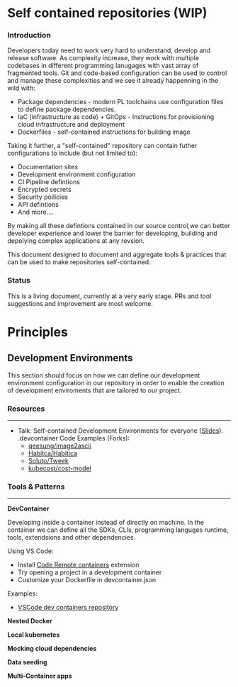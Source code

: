 # Self contained repositories (WIP)

### Introduction

Developers today need to work very hard to understand, develop and release software.
As complexity increase, they work with multiple codebases in different programming lanugages with vast array of fragmented tools.
Git and code-based configuration can be used to control and manage these complexities and we see it already happenning in the wild with:
- Package dependencies - modern PL toolchains use configuration files to define package dependencies.
- IaC (infrastructure as code) + GitOps - Instructions for provisioning cloud infrastructure and deployment  
- Dockerfiles - self-contained instructions for building image 

Taking it further, a "self-contained" repository can contain futher configurations to include (but not limited to):
- Documentation sites
- Development environment configuration
- CI Pipeline defintions
- Encrypted secrets
- Security poilicies
- API defintions
- And more....

By making all these defintions contained in our source control,we can better developer experience and lower the barrier for developing, building and depolying complex applications at any revsion.

This document designed to document and aggregate tools & practices that can be used to make repositories self-contained.

### Status

This is a living document, currently at a very early stage.
PRs and tool suggestions and improvement are most welcome.  

  
# Principles

## Development Environments


This section should focus on how we can define our development environment configuration in our repository in order to enable the creation of development enviroments that are tailored to our project.

### Resources
----------

- Talk: Self-contained Development Environments for everyone ([Slides](https://docs.google.com/presentation/d/1nixUW4DUCo02lJ9-zBjq4jf5B-cbZQEEzib9hR0CNUs/edit?usp=sharing)).  
  .devcontainer Code Examples (Forks):  
  - [qeesung/image2ascii](https://github.com/Yshayy/image2ascii/tree/master/.devcontainer)
  - [Habitca/Habitica](https://github.com/Yshayy/habitica/tree/develop/.devcontainer)
  - [Soluto/Tweek](https://github.com/Soluto/tweek/tree/master/.devcontainer)
  - [kubecost/cost-model](https://github.com/Yshayy/cost-model/tree/develop/.devcontainer)


### Tools & Patterns
-----------

**DevContainer**

  Developing inside a container instead of directly on machine.
  In the container we can define all the SDKs, CLIs, programming languges runtime, tools, extendsions and other dependencies.
  
  Using VS Code:  
  - Install [Code Remote containers](https://marketplace.visualstudio.com/items?itemName=ms-vscode-remote.remote-containers) extension
  - Try opening a project in a development container
  - Customize your Dockerfile in devcontainer.json

  Examples:
  - [VSCode dev containers repository](https://github.com/microsoft/vscode-dev-containers/tree/main/containers)

**Nested Docker**

**Local kubernetes**

**Mocking cloud dependencies**

**Data seeding**

**Multi-Container apps**

